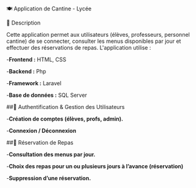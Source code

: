 🍽️ Application de Cantine - Lycée

📌 Description

Cette application permet aux utilisateurs (élèves, professeurs, personnel cantine) de se connecter, consulter les menus disponibles par jour et effectuer des réservations de repas. 
L'application utilise :

-**Frontend :** HTML, CSS

-**Backend :** Php
  
-**Framework :** Laravel

-**Base de données :** SQL Server

##🔑 Authentification & Gestion des Utilisateurs

-**Création de comptes (élèves, profs, admin).**

-**Connexion / Déconnexion**

##📅 Réservation de Repas

-**Consultation des menus par jour.**

-**Choix des repas pour un ou plusieurs jours à l’avance (réservation)**

-**Suppression d’une réservation.**
